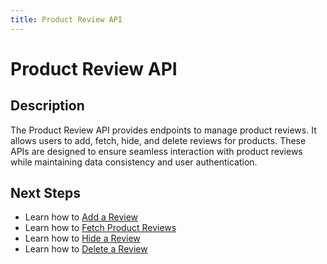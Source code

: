 ```yaml
---
title: Product Review API
---
```


# Product Review API

##  Description
The Product Review API provides endpoints to manage product reviews. It allows users to add, fetch, hide, and delete reviews for products. These APIs are designed to ensure seamless interaction with product reviews while maintaining data consistency and user authentication.

##  Next Steps
- Learn how to [Add a Review](./add-review.md)
- Learn how to [Fetch Product Reviews](./fetch-product-review.md)
- Learn how to [Hide a Review](./hide-review.md)
- Learn how to [Delete a Review](./delete-review.md)